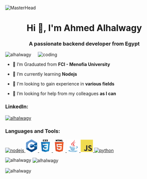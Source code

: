 ![MasterHead](https://www.behance.net/gallery/90704783/Spicy-tech-gifs/modules/530379457)
<h1 align="center">Hi 👋, I'm Ahmed Alhalwagy</h1>
<h3 align="center">A passionate backend developer from Egypt</h3>
<img align="right" alt="coding" width="400" src="https://sagaratechnology.com/blog/wp-content/uploads/2020/09/1_LEH5tUEQReWe8Iu-UEV3Pg.gif">
<p align="left"> <img src="https://komarev.com/ghpvc/?username=alhalwagy&label=Profile%20views&color=0e75b6&style=flat" alt="alhalwagy" /> </p>


- 🔭 I’m Graduated from **FCI - Menofia University**

- 🌱 I’m currently learning **Nodejs**

- 👯 I'm looking to gain experience in **various fields**

- 🤝 I’m looking for help from my colleagues **as I can**

<h3 align="left">LinkedIn:</h3>
<p align="left">
<a href="https://www.linkedin.com/in/ahmed-alhalwagy/" target="blank"><img align="center" src="https://raw.githubusercontent.com/rahuldkjain/github-profile-readme-generator/master/src/images/icons/Social/linked-in-alt.svg" alt="alhalwagy" height="30" width="40" /></a>

<h3 align="left">Languages and Tools:</h3>
<p align="left"> <a href="https://nodejs.org/en" target="_blank" rel="noreferrer"> <img src="https://nodejs.org/static/images/logo.svg" alt="nodejs" width="40" height="40"/> </a> <a href="https://www.w3schools.com/cpp/" target="_blank" rel="noreferrer"> <img src="https://raw.githubusercontent.com/devicons/devicon/master/icons/cplusplus/cplusplus-original.svg" alt="cplusplus" width="40" height="40"/> </a> <a href="https://www.w3schools.com/css/" target="_blank" rel="noreferrer"> <img src="https://raw.githubusercontent.com/devicons/devicon/master/icons/css3/css3-original-wordmark.svg" alt="css3" width="40" height="40"/> </a> <a href="https://www.w3.org/html/" target="_blank" rel="noreferrer"> <img src="https://raw.githubusercontent.com/devicons/devicon/master/icons/html5/html5-original-wordmark.svg" alt="html5" width="40" height="40"/> </a> <a href="https://www.java.com" target="_blank" rel="noreferrer"> <img src="https://raw.githubusercontent.com/devicons/devicon/master/icons/java/java-original.svg" alt="java" width="40" height="40"/> </a> <a href="https://developer.mozilla.org/en-US/docs/Web/JavaScript" target="_blank" rel="noreferrer"> <img src="https://raw.githubusercontent.com/devicons/devicon/master/icons/javascript/javascript-original.svg" alt="javascript" width="40" height="40"/> </a> <a href="https://www.python.org/" target="_blank" rel="noreferrer"> <img src="https://www.python.org/static/img/python-logo@2x.png" alt="python" width="40" height="40"/> </a> </p>

<p><img align="left" src="https://github-readme-stats.vercel.app/api/top-langs?username=alhalwagy&show_icons=true&locale=en&layout=compact" alt="alhalwagy" /></p>

<p>&nbsp;<img align="center" src="https://github-readme-stats.vercel.app/api?username=alhalwagy&show_icons=true&locale=en" alt="alhalwagy" /></p>

<p><img align="center" src="https://github-readme-streak-stats.herokuapp.com/?user=alhalwagy&" alt="alhalwagy" /></p>
